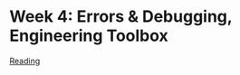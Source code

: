 # Week 4: Errors & Debugging, Engineering Toolbox

[Reading](readings/index)

<!-- [Lecture](lecture/index) -->

<!-- [practice quiz](practicequiz/1_practicequiz_q.ipynb)

[lab](lab/1_lab_composite.ipynb)

[Homework](homework/angry_bird.ipynb) -->

